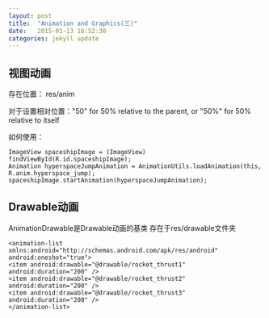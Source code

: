 ```yaml
---
layout: post
title:  "Animation and Graphics(三)"
date:   2015-01-13 16:52:30
categories: jekyll update
---
```


## **视图动画** ##
存在位置：
	res/anim

对于设置相对位置："50" for 50% relative to the parent, or "50%" for 50% relative to itself

如何使用：
    
    ImageView spaceshipImage = (ImageView) findViewById(R.id.spaceshipImage);
    Animation hyperspaceJumpAnimation = AnimationUtils.loadAnimation(this, R.anim.hyperspace_jump);
    spaceshipImage.startAnimation(hyperspaceJumpAnimation);

## **Drawable动画** ##
AnimationDrawable是Drawable动画的基类
存在于res/drawable文件夹

    <animation-list xmlns:android="http://schemas.android.com/apk/res/android"
    android:oneshot="true">
    <item android:drawable="@drawable/rocket_thrust1" android:duration="200" />
    <item android:drawable="@drawable/rocket_thrust2" android:duration="200" />
    <item android:drawable="@drawable/rocket_thrust3" android:duration="200" />
    </animation-list>
